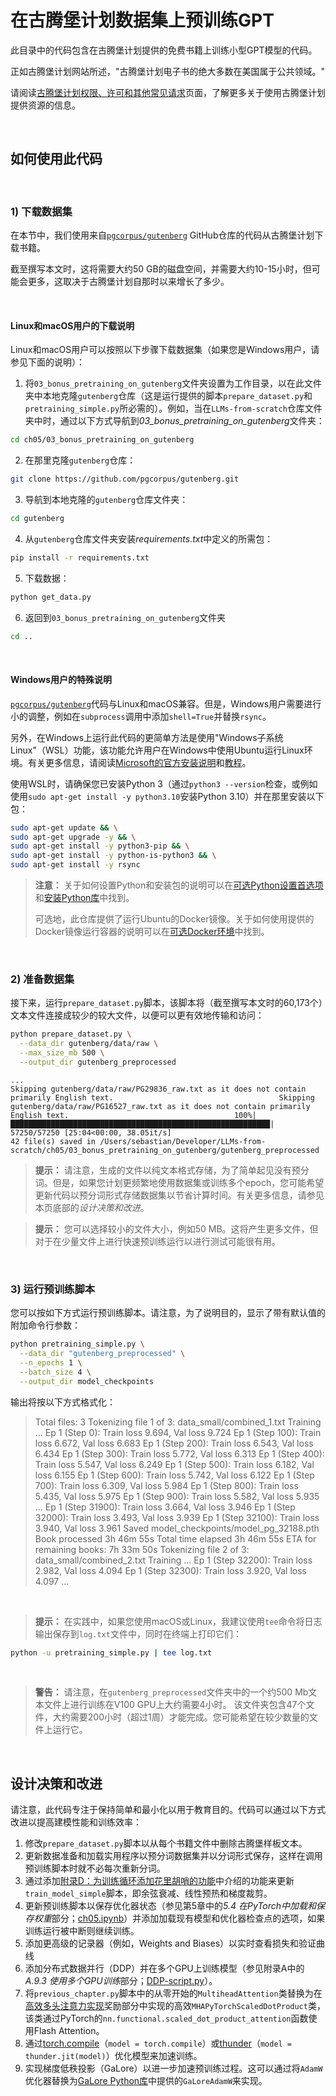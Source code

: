 # 在古腾堡计划数据集上预训练GPT

此目录中的代码包含在古腾堡计划提供的免费书籍上训练小型GPT模型的代码。

正如古腾堡计划网站所述，"古腾堡计划电子书的绝大多数在美国属于公共领域。"

请阅读[古腾堡计划权限、许可和其他常见请求](https://www.gutenberg.org/policy/permission.html)页面，了解更多关于使用古腾堡计划提供资源的信息。

&nbsp;
## 如何使用此代码

&nbsp;

### 1) 下载数据集

在本节中，我们使用来自[`pgcorpus/gutenberg`](https://github.com/pgcorpus/gutenberg) GitHub仓库的代码从古腾堡计划下载书籍。

截至撰写本文时，这将需要大约50 GB的磁盘空间，并需要大约10-15小时，但可能会更多，这取决于古腾堡计划自那时以来增长了多少。

&nbsp;
#### Linux和macOS用户的下载说明


Linux和macOS用户可以按照以下步骤下载数据集（如果您是Windows用户，请参见下面的说明）：

1. 将`03_bonus_pretraining_on_gutenberg`文件夹设置为工作目录，以在此文件夹中本地克隆`gutenberg`仓库（这是运行提供的脚本`prepare_dataset.py`和`pretraining_simple.py`所必需的）。例如，当在`LLMs-from-scratch`仓库文件夹中时，通过以下方式导航到*03_bonus_pretraining_on_gutenberg*文件夹：
```bash
cd ch05/03_bonus_pretraining_on_gutenberg
```

2. 在那里克隆`gutenberg`仓库：
```bash
git clone https://github.com/pgcorpus/gutenberg.git
```

3. 导航到本地克隆的`gutenberg`仓库文件夹：
```bash
cd gutenberg
```

4. 从`gutenberg`仓库文件夹安装*requirements.txt*中定义的所需包：
```bash
pip install -r requirements.txt
```

5. 下载数据：
```bash
python get_data.py
```

6. 返回到`03_bonus_pretraining_on_gutenberg`文件夹
```bash
cd ..
```

&nbsp;
#### Windows用户的特殊说明

[`pgcorpus/gutenberg`](https://github.com/pgcorpus/gutenberg)代码与Linux和macOS兼容。但是，Windows用户需要进行小的调整，例如在`subprocess`调用中添加`shell=True`并替换`rsync`。

另外，在Windows上运行此代码的更简单方法是使用"Windows子系统Linux"（WSL）功能，该功能允许用户在Windows中使用Ubuntu运行Linux环境。有关更多信息，请阅读[Microsoft的官方安装说明](https://learn.microsoft.com/en-us/windows/wsl/install)和[教程](https://learn.microsoft.com/en-us/training/modules/wsl-introduction/)。

使用WSL时，请确保您已安装Python 3（通过`python3 --version`检查，或例如使用`sudo apt-get install -y python3.10`安装Python 3.10）并在那里安装以下包：

```bash
sudo apt-get update && \
sudo apt-get upgrade -y && \
sudo apt-get install -y python3-pip && \
sudo apt-get install -y python-is-python3 && \
sudo apt-get install -y rsync
```

> **注意：**
> 关于如何设置Python和安装包的说明可以在[可选Python设置首选项](../../setup/01_optional-python-setup-preferences/README.md)和[安装Python库](../../setup/02_installing-python-libraries/README.md)中找到。
>
> 可选地，此仓库提供了运行Ubuntu的Docker镜像。关于如何使用提供的Docker镜像运行容器的说明可以在[可选Docker环境](../../setup/03_optional-docker-environment/README.md)中找到。

&nbsp;
### 2) 准备数据集

接下来，运行`prepare_dataset.py`脚本，该脚本将（截至撰写本文时的60,173个）文本文件连接成较少的较大文件，以便可以更有效地传输和访问：

```bash
python prepare_dataset.py \
  --data_dir gutenberg/data/raw \
  --max_size_mb 500 \
  --output_dir gutenberg_preprocessed
```

```
...
Skipping gutenberg/data/raw/PG29836_raw.txt as it does not contain primarily English text.                                     Skipping gutenberg/data/raw/PG16527_raw.txt as it does not contain primarily English text.                                     100%|██████████████████████████████████████████████████████████| 57250/57250 [25:04<00:00, 38.05it/s]
42 file(s) saved in /Users/sebastian/Developer/LLMs-from-scratch/ch05/03_bonus_pretraining_on_gutenberg/gutenberg_preprocessed
```


> **提示：**
> 请注意，生成的文件以纯文本格式存储，为了简单起见没有预分词。但是，如果您计划更频繁地使用数据集或训练多个epoch，您可能希望更新代码以预分词形式存储数据集以节省计算时间。有关更多信息，请参见本页底部的*设计决策和改进*。

> **提示：**
> 您可以选择较小的文件大小，例如50 MB。这将产生更多文件，但对于在少量文件上进行快速预训练运行以进行测试可能很有用。


&nbsp;
### 3) 运行预训练脚本

您可以按如下方式运行预训练脚本。请注意，为了说明目的，显示了带有默认值的附加命令行参数：

```bash
python pretraining_simple.py \
  --data_dir "gutenberg_preprocessed" \
  --n_epochs 1 \
  --batch_size 4 \
  --output_dir model_checkpoints
```

输出将按以下方式格式化：

> Total files: 3
> Tokenizing file 1 of 3: data_small/combined_1.txt
> Training ...
> Ep 1 (Step 0): Train loss 9.694, Val loss 9.724
> Ep 1 (Step 100): Train loss 6.672, Val loss 6.683
> Ep 1 (Step 200): Train loss 6.543, Val loss 6.434
> Ep 1 (Step 300): Train loss 5.772, Val loss 6.313
> Ep 1 (Step 400): Train loss 5.547, Val loss 6.249
> Ep 1 (Step 500): Train loss 6.182, Val loss 6.155
> Ep 1 (Step 600): Train loss 5.742, Val loss 6.122
> Ep 1 (Step 700): Train loss 6.309, Val loss 5.984
> Ep 1 (Step 800): Train loss 5.435, Val loss 5.975
> Ep 1 (Step 900): Train loss 5.582, Val loss 5.935
> ...
> Ep 1 (Step 31900): Train loss 3.664, Val loss 3.946
> Ep 1 (Step 32000): Train loss 3.493, Val loss 3.939
> Ep 1 (Step 32100): Train loss 3.940, Val loss 3.961
> Saved model_checkpoints/model_pg_32188.pth
> Book processed 3h 46m 55s
> Total time elapsed 3h 46m 55s
> ETA for remaining books: 7h 33m 50s
> Tokenizing file 2 of 3: data_small/combined_2.txt
> Training ...
> Ep 1 (Step 32200): Train loss 2.982, Val loss 4.094
> Ep 1 (Step 32300): Train loss 3.920, Val loss 4.097
> ...


&nbsp;
> **提示：**
> 在实践中，如果您使用macOS或Linux，我建议使用`tee`命令将日志输出保存到`log.txt`文件中，同时在终端上打印它们：

```bash
python -u pretraining_simple.py | tee log.txt
```

&nbsp;
> **警告：**
> 请注意，在`gutenberg_preprocessed`文件夹中的一个约500 Mb文本文件上进行训练在V100 GPU上大约需要4小时。
> 该文件夹包含47个文件，大约需要200小时（超过1周）才能完成。您可能希望在较少数量的文件上运行它。


&nbsp;
## 设计决策和改进

请注意，此代码专注于保持简单和最小化以用于教育目的。代码可以通过以下方式改进以提高建模性能和训练效率：

1. 修改`prepare_dataset.py`脚本以从每个书籍文件中删除古腾堡样板文本。
2. 更新数据准备和加载实用程序以预分词数据集并以分词形式保存，这样在调用预训练脚本时就不必每次重新分词。
3. 通过添加[附录D：为训练循环添加花里胡哨的功能](../../appendix-D/01_main-chapter-code/appendix-D.ipynb)中介绍的功能来更新`train_model_simple`脚本，即余弦衰减、线性预热和梯度裁剪。
4. 更新预训练脚本以保存优化器状态（参见第5章中的*5.4 在PyTorch中加载和保存权重*部分；[ch05.ipynb](../../ch05/01_main-chapter-code/ch05.ipynb)）并添加加载现有模型和优化器检查点的选项，如果训练运行被中断则继续训练。
5. 添加更高级的记录器（例如，Weights and Biases）以实时查看损失和验证曲线
6. 添加分布式数据并行（DDP）并在多个GPU上训练模型（参见附录A中的*A.9.3 使用多个GPU训练*部分；[DDP-script.py](../../appendix-A/01_main-chapter-code/DDP-script.py)）。
7. 将`previous_chapter.py`脚本中的从零开始的`MultiheadAttention`类替换为在[高效多头注意力实现](../../ch03/02_bonus_efficient-multihead-attention/mha-implementations.ipynb)奖励部分中实现的高效`MHAPyTorchScaledDotProduct`类，该类通过PyTorch的`nn.functional.scaled_dot_product_attention`函数使用Flash Attention。
8. 通过[torch.compile](https://pytorch.org/tutorials/intermediate/torch_compile_tutorial.html)（`model = torch.compile`）或[thunder](https://github.com/Lightning-AI/lightning-thunder)（`model = thunder.jit(model)`）优化模型来加速训练。
9. 实现梯度低秩投影（GaLore）以进一步加速预训练过程。这可以通过将`AdamW`优化器替换为[GaLore Python库](https://github.com/jiaweizzhao/GaLore)中提供的`GaLoreAdamW`来实现。
